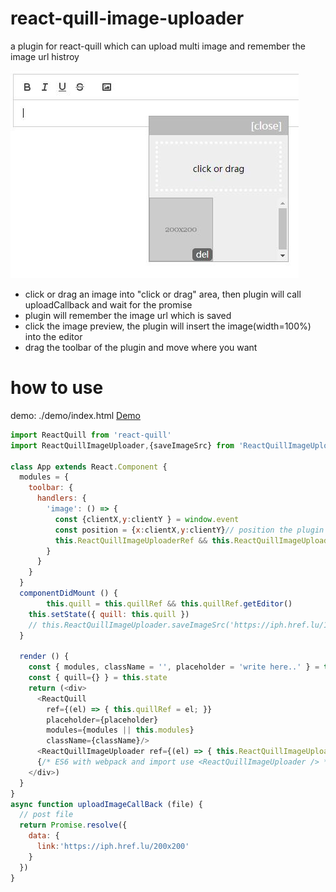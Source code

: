 # react-quill-image-uploader
a plugin for react-quill which can upload multi image and remember the image url histroy

![screenshot](./screenshot.jpg)

- click or drag an image into "click or drag" area, then plugin will call uploadCallback and wait for the promise
- plugin will remember the image url which is saved
- click the image preview, the plugin will insert the image(width=100%) into the editor
- drag the toolbar of the plugin and move where you want


# how to use
demo: ./demo/index.html [Demo](./demo/index.html "Demo")

```javascript
import ReactQuill from 'react-quill'
import ReactQuillImageUploader,{saveImageSrc} from 'ReactQuillImageUploader'

class App extends React.Component {
  modules = {
    toolbar: {
      handlers: {
        'image': () => {
          const {clientX,y:clientY } = window.event
          const position = {x:clientX,y:clientY}// position the plugin to show
          this.ReactQuillImageUploaderRef && this.ReactQuillImageUploaderRef.toggle(position) // show or hide the plugin
        }
      }
    }
  }
  componentDidMount () {
		this.quill = this.quillRef && this.quillRef.getEditor()
    this.setState({ quill: this.quill })
    // this.ReactQuillImageUploader.saveImageSrc('https://iph.href.lu/100x100') // save image url to plugin history manually
  }

  render () {
    const { modules, className = '', placeholder = 'write here..' } = this.props
    const { quill={} } = this.state
    return (<div>
      <ReactQuill
        ref={(el) => { this.quillRef = el; }}
        placeholder={placeholder}
        modules={modules || this.modules}
        className={className}/>
      <ReactQuillImageUploader ref={(el) => { this.ReactQuillImageUploaderRef = el }} quill={this.state.quill} uploadCallback={uploadImageCallBack} />
      {/* ES6 with webpack and import use <ReactQuillImageUploader /> */}
    </div>)
  }
}
async function uploadImageCallBack (file) {
  // post file
  return Promise.resolve({
    data: {
      link:'https://iph.href.lu/200x200'
    }
  })
}
```
